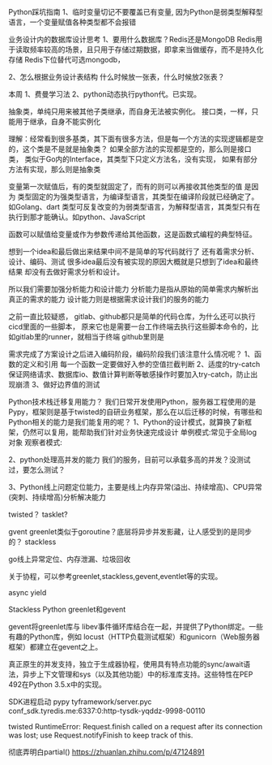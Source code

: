 Python踩坑指南
	1、临时变量切记不要覆盖已有变量, 因为Python是弱类型解释型语言，一个变量赋值各种类型都不会报错


业务设计内的数据库设计思考
1、要用什么数据库？Redis还是MongoDB
	Redis用于读取频率较高的场景，且只用于存储过期数据，即拿来当做缓存，而不是持久化存储
	Redis下位替代可选mongodb，

2、怎么根据业务设计表结构
	什么时候放一张表，什么时候放2张表？

本周
1、费曼学习法
2、python动态执行python代。已实现。

抽象类，单纯只用来被其他子类继承，而自身无法被实例化。
接口类，一样，只能用于继承，自身不能实例化

理解：经常看到很多基类，其下面有很多方法，但是每一个方法的实现逻辑都是空的，这个类是不是就是抽象类？
如果全部方法的实现都是空的，那么则是接口类， 类似于Go内的Interface，其类型下只定义方法名，没有实现，
如果有部分方法有实现，那么则是抽象类



变量第一次赋值后，有的类型就固定了，而有的则可以再接收其他类型的值
是因为
类型固定的为强类型语言，为编译型语言，其类型在编译阶段就已经确定了。如Golang、dart
类型可反复改变的为弱类型语言，为解释型语言，其类型只有在执行到那才能确认。如python、JavaScript


函数可以赋值给变量或作为参数传递给其他函数，这是函数式编程的典型特征。


想到一个idea和最后做出来结果中间不是简单的写代码就行了
还有着需求分析、设计、编码、测试
很多idea最后没有被实现的原因大概就是只想到了idea和最终结果
却没有去做好需求分析和设计。

所以我们需要加强分析能力和设计能力
分析能力是指从原始的简单需求内解析出真正的需求的能力
设计能力则是根据需求设计我们的服务的能力


之前一直比较疑惑，
gitlab、github都只是简单的代码仓库，为什么还可以执行cicd里面的一些脚本，
原来它也是需要一台工作终端去执行这些脚本命令的，比如gitlab里的runner，就相当于终端
github里则是




需求完成了方案设计之后进入编码阶段，编码阶段我们该注意什么情况呢？
1、函数的定义和引用
	每一个函数一定要做好入参的空值拦截判断
2、适度的try-catch
	保证网络请求、数据库io、数值计算判断等敏感操作时要加入try-catch，防止出现崩溃
3、做好边界值的测试



Python技术栈迁移复用能力？
我们日常开发使用Python，服务器工程使用的是Pypy，框架则是基于twisted的自研业务框架，那么在以后迁移的时候，有哪些和Python相关的能力是我们能复用的呢？
1、Python的设计模式，就算换了新框架，仍然可以复用，能帮助我们针对业务快速完成设计
	单例模式:常见于全局log对象
	观察者模式:

2、python处理高并发的能力
	我们的服务，目前可以承载多高的并发？没测试过，要怎么测试？

3、Python线上问题定位能力，主要是线上内存异常(溢出、持续增高)、CPU异常(突刺、持续增高)分析解决能力



twisted？
tasklet?

gvent
	greenlet类似于goroutine？底层将异步并发影藏，让人感受到的是同步的？
	stackless

go线上异常定位、内存泄漏、垃圾回收

关于协程，可以参考greenlet,stackless,gevent,eventlet等的实现。

async
yield

Stackless Python greenlet和gevent

gevent将greenlet库与 libev事件循环库结合在一起，并提供了Python绑定。一些有趣的Python库，例如 locust（HTTP负载测试框架）和gunicorn（Web服务器框架）都建立在gevent之上。

真正原生的并发支持，独立于生成器协程，使用具有特点功能的sync/await语法，异步上下文管理和sys（以及其他功能）中的标准库支持。这些特性在PEP 492在Python 3.5.x中的实现。


SDK进程启动
pypy tyframework/server.pyc conf_sdk.tyredis.me:6337:0:http-tysdk-yqddz-9998-00110



twisted
	RuntimeError: Request.finish called on a request after its connection was lost; use Request.notifyFinish to keep track of this.


彻底弄明白partial()
	https://zhuanlan.zhihu.com/p/47124891